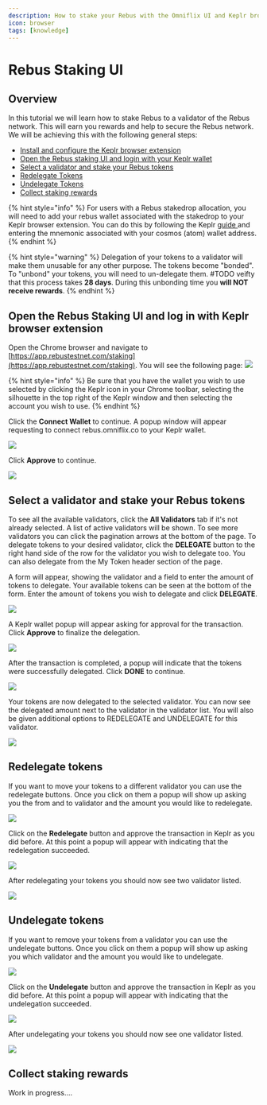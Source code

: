 ```yaml
---
description: How to stake your Rebus with the Omniflix UI and Keplr browser extension
icon: browser
tags: [knowledge]
---
```


# Rebus Staking UI

## Overview

In this tutorial we will learn how to stake Rebus to a validator of the Rebus network. This will earn you rewards and help to secure the Rebus network. We will be achieving this with the following general steps:

* [Install and configure the Keplr browser extension](../wallets/keplr-browser-extension.md)
* [Open the Rebus staking UI and login with your Keplr wallet](./staking-rebus/#open-the-rebus-staking-ui-and-log-in-with-keplr-browser-extension)
* [Select a validator and stake your Rebus tokens](./staking-rebus/#select-a-validator-and-stake-your-rebus-tokens)
* [Redelegate Tokens](./staking-rebus/#redelegate-tokens)
* [Undelegate Tokens](./staking-rebus/#undelegate-tokens)
* [Collect staking rewards](./staking-rebus/#collect-staking-rewards)

{% hint style="info" %}
For users with a Rebus stakedrop allocation, you will need to add your rebus wallet associated with the stakedrop to your Keplr browser extension. You can do this by following the Keplr [guide ](../wallets/keplr-browser-extension.md#import-an-existing-account)and entering the mnemonic associated with your cosmos (atom) wallet address.
{% endhint %}

{% hint style="warning" %}
Delegation of your tokens to a validator will make them unusable for any other purpose. The tokens become "bonded". To "unbond" your tokens, you will need to un-delegate them. #TODO veifty that this process takes **28 days**. During this unbonding time you **will NOT receive rewards**.
{% endhint %}

## Open the Rebus Staking UI and log in with Keplr browser extension

Open the Chrome browser and navigate to [https://app.rebustestnet.com/staking](https://app.rebustestnet.com/staking). You will see the following page:
![](<../../public/assets/rebus-staking-landing.png>)

{% hint style="info" %}
Be sure that you have the wallet you wish to use selected by clicking the Keplr icon in your Chrome toolbar, selecting the silhouette in the top right of the Keplr window and then selecting the account you wish to use.
{% endhint %}

Click the **Connect Wallet** to continue. A popup window will appear requesting to connect rebus.omniflix.co to your Keplr wallet.

![](<../../public/assets/rebus-staking-request-connection.png>)

Click **Approve** to continue.

![](<../../public/assets/rebus-staking-landing.png>)

## Select a validator and stake your Rebus tokens

To see all the available validators, click the **All Validators** tab if it's not already selected. A list of active validators will be shown. To see more validators you can click the pagination arrows at the bottom of the page. To delegate tokens to your desired validator, click the **DELEGATE** button to the right hand side of the row for the validator you wish to delegate too. You can also delegate from the My Token header section of the page. 

A form will appear, showing the validator and a field to enter the amount of tokens to delegate. Your available tokens can be seen at the bottom of the form. Enter the amount of tokens you wish to delegate and click  **DELEGATE**.

![](<../../public/assets/rebus-stake-tokens.png>)

A Keplr wallet popup will appear asking for approval for the transaction. Click **Approve** to finalize the delegation.

![](<../../public/assets/rebus-approve-transaction.png>)

After the transaction is completed, a popup will indicate that the tokens were successfully delegated. Click **DONE** to continue.

![](<../../public/assets/rebus-staked-success.png>)

Your tokens are now delegated to the selected validator. You can now see the delegated amount next to the validator in the validator list. You will also be given additional options to REDELEGATE and UNDELEGATE for this validator.

![](<../../public/assets/rebus-stake-result.png>)

## Redelegate tokens

If you want to move your tokens to a different validator you can use the redelegate buttons. Once you click on them a popup will show up asking you the from and to validator and the amount you would like to redelegate.

![](<../../public/assets/rebus-redelegate.png>)

Click on the **Redelegate** button and approve the transaction in Keplr as you did before. At this point a popup will appear with indicating that the redelegation succeeded.

![](<../../public/assets/rebus-redelegate-success.png>)

After redelegating your tokens you should now see two validator listed.

![](<../../public/assets/rebus-redelegate-result.png>)

## Undelegate tokens

If you want to remove your tokens from a validator you can use the undelegate buttons. Once you click on them a popup will show up asking you which validator and the amount you would like to undelegate.

![](<../../public/assets/rebus-undelegate.png>)

Click on the **Undelegate** button and approve the transaction in Keplr as you did before. At this point a popup will appear with indicating that the undelegation succeeded.

![](<../../public/assets/rebus-undelegate-success.png>)

After undelegating your tokens you should now see one validator listed.

![](<../../public/assets/rebus-undelegate-result.png>)

## Collect staking rewards

Work in progress....



